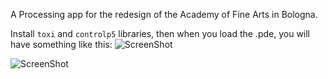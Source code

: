 A Processing app for the redesign of the Academy of Fine Arts in Bologna.

Install `toxi` and `controlp5` libraries, then when you load the .pde, you will have something like this:
![ScreenShot](http://files.cargocollective.com/761261/Schermata-2017-10-22-alle-12.23.03.png)



![ScreenShot](http://68.media.tumblr.com/daa5494aa76196970d013c0dd14a1c73/tumblr_ouj5glYG2t1vjugrho1_1280.png)




